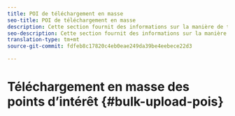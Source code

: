 ```yaml
---
title: POI de téléchargement en masse
seo-title: POI de téléchargement en masse
description: Cette section fournit des informations sur la manière de télécharger en masse vos points d’intérêt.
seo-description: Cette section fournit des informations sur la manière de télécharger en masse vos points d’intérêt.
translation-type: tm+mt
source-git-commit: fdfeb8c17820c4eb0eae249da39be4eebece22d3

---
```



# Téléchargement en masse des points d’intérêt {#bulk-upload-pois}

